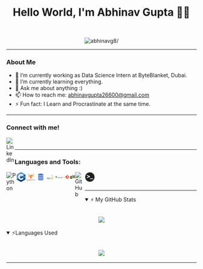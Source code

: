 <h1 align="center">        Hello World, I'm Abhinav Gupta 👋👋</h1>

<br />

<!-- 
<img src="https://cdn.rawgit.com/sindresorhus/awesome/d7305f38d29fed78fa85652e3a63e154dd8e8829/media/badge.svg" alt="Awesome Badge"/> -->
<p align="center"> <img src=https://komarev.com/ghpvc/?username=abhinavg8 alt=abhinavg8/> </p> 

---

### About Me

- 🔭 I’m currently working as Data Science Intern at ByteBlanket, Dubai.
- 🌱 I’m currently learning everything.
- 💬 Ask me about anything :)
- 📫 How to reach me: abhinavgupta26600@gmail.com
- ⚡ Fun fact: I Learn and Procrastinate at the same time.

---

### Connect with me!

[<img align="left" alt="LinkedIn" width="22px" src="https://image.flaticon.com/icons/png/512/174/174857.png"/>][linkedin]

<br />

---

### Languages and Tools:

<img align="left" alt="Python" width="26px" src="https://raw.githubusercontent.com/rhoit/mode-icons/dump/icons/python.png" />
<img align="left" alt="C++" width="26px" src="https://raw.githubusercontent.com/github/explore/80688e429a7d4ef2fca1e82350fe8e3517d3494d/topics/cpp/cpp.png" />
<img align="left" alt="Tensorflow" width="26px" src="https://raw.githubusercontent.com/github/explore/80688e429a7d4ef2fca1e82350fe8e3517d3494d/topics/tensorflow/tensorflow.png" />
<img align="left" alt="SQL" width="26px" src="https://raw.githubusercontent.com/github/explore/80688e429a7d4ef2fca1e82350fe8e3517d3494d/topics/sql/sql.png" />
<img align="left" alt="MySQL" width="26px" src="https://raw.githubusercontent.com/github/explore/80688e429a7d4ef2fca1e82350fe8e3517d3494d/topics/mysql/mysql.png" />
<img align="left" alt="MongoDB" width="26px" src="https://raw.githubusercontent.com/github/explore/80688e429a7d4ef2fca1e82350fe8e3517d3494d/topics/mongodb/mongodb.png" />
<img align="left" alt="Git" width="26px" src="https://raw.githubusercontent.com/github/explore/80688e429a7d4ef2fca1e82350fe8e3517d3494d/topics/git/git.png" />
<img align="left" alt="GitHub" width="26px" src="https://github.githubassets.com/images/modules/logos_page/GitHub-Mark.png" />
<img align="left" alt="Terminal" width="26px" src="https://raw.githubusercontent.com/github/explore/80688e429a7d4ef2fca1e82350fe8e3517d3494d/topics/terminal/terminal.png" />

<br />
<br />

---

<details open>
    <summary>⚡ My GitHub Stats </summary>
    <br>
    <p align="center">
        <img src="https://github-readme-stats.manakmishra.vercel.app/api?username=abhinavg8&show_icons=true&theme=tokyonight&hide_border=true"/>
    </p>
</details>
<!-- blank line -->

<details open>
    <summary>⚡Languages Used </summary>
    <br>
    <p align="center">
        <img src="https://github-readme-stats.vercel.app/api/top-langs/?username=abhinavg8&theme=tokyonight&layout=compac"/>
    </p>
</details>
<!-- blank line -->

---


[linkedin]: https://www.linkedin.com/in/abhinav-gupta-0476371a0/
